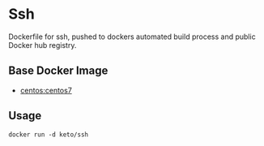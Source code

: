 # Ssh

Dockerfile for ssh, pushed to dockers automated build process and public Docker hub registry.


## Base Docker Image

* [centos:centos7](https://registry.hub.docker.com/_/centos/)


## Usage

	docker run -d keto/ssh 

